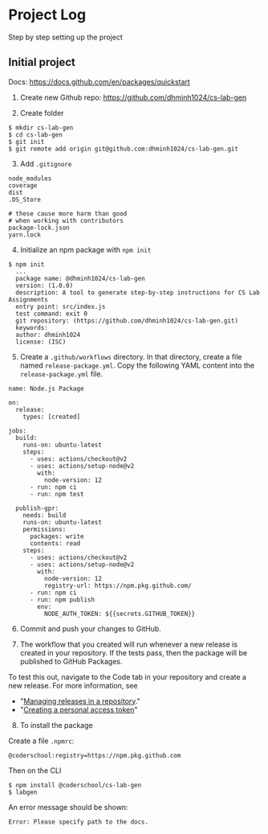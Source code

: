 # Project Log

Step by step setting up the project

## Initial project

Docs: https://docs.github.com/en/packages/quickstart

1. Create new Github repo: https://github.com/dhminh1024/cs-lab-gen

2. Create folder

```cli
$ mkdir cs-lab-gen
$ cd cs-lab-gen
$ git init
$ git remote add origin git@github.com:dhminh1024/cs-lab-gen.git
```

3. Add `.gitignore`

```
node_modules
coverage
dist
.DS_Store

# these cause more harm than good
# when working with contributors
package-lock.json
yarn.lock
```

4. Initialize an npm package with `npm init`

```
$ npm init
  ...
  package name: @dhminh1024/cs-lab-gen
  version: (1.0.0)
  description: A tool to generate step-by-step instructions for CS Lab Assignments
  entry point: src/index.js
  test command: exit 0
  git repository: (https://github.com/dhminh1024/cs-lab-gen.git)
  keywords:
  author: dhminh1024
  license: (ISC)
```

5. Create a `.github/workflows` directory. In that directory, create a file named `release-package.yml`. Copy the following YAML content into the `release-package.yml` file.

```
name: Node.js Package

on:
  release:
    types: [created]

jobs:
  build:
    runs-on: ubuntu-latest
    steps:
      - uses: actions/checkout@v2
      - uses: actions/setup-node@v2
        with:
          node-version: 12
      - run: npm ci
      - run: npm test

  publish-gpr:
    needs: build
    runs-on: ubuntu-latest
    permissions:
      packages: write
      contents: read
    steps:
      - uses: actions/checkout@v2
      - uses: actions/setup-node@v2
        with:
          node-version: 12
          registry-url: https://npm.pkg.github.com/
      - run: npm ci
      - run: npm publish
        env:
          NODE_AUTH_TOKEN: ${{secrets.GITHUB_TOKEN}}
```

6. Commit and push your changes to GitHub.

7. The workflow that you created will run whenever a new release is created in your repository. If the tests pass, then the package will be published to GitHub Packages.

To test this out, navigate to the Code tab in your repository and create a new release. For more information, see

- "[Managing releases in a repository](https://docs.github.com/en/repositories/releasing-projects-on-github/managing-releases-in-a-repository#creating-a-release)."
- "[Creating a personal access token](https://docs.github.com/en/authentication/keeping-your-account-and-data-secure/creating-a-personal-access-token)"

8. To install the package

Create a file `.npmrc`:

```
@coderschool:registry=https://npm.pkg.github.com
```

Then on the CLI

```
$ npm install @coderschool/cs-lab-gen
$ labgen
```

An error message should be shown:

```
Error: Please specify path to the docs.
```
